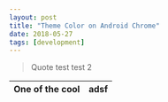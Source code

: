 ```yaml
---
layout: post
title: "Theme Color on Android Chrome"
date: 2018-05-27
tags: [development]
---
```


> Quote test
> test 2

| One of the cool | adsf |
| --- | --- |
